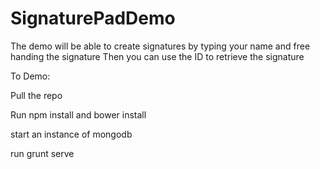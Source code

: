# SignaturePadDemo
The demo will be able to create signatures by typing your name and free handing the signature
Then you can use the ID to retrieve the signature 

To Demo:

Pull the repo
 
Run npm install and bower install

start an instance of mongodb

run grunt serve
 
